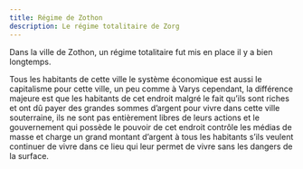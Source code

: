 ```yaml
---
title: Régime de Zothon
description: Le régime totalitaire de Zorg
---
```


Dans la ville de Zothon, un régime totalitaire fut mis en place il y a bien longtemps. 

Tous les habitants de cette ville le système économique est aussi le capitalisme pour cette ville, un peu comme à Varys cependant, la différence majeure est que les habitants de cet endroit malgré le fait qu’ils sont riches et ont dû payer des grandes sommes d’argent pour vivre dans cette ville souterraine, ils ne sont pas entièrement libres de leurs actions et le gouvernement qui possède le pouvoir de cet endroit contrôle les médias de masse et charge un grand montant d’argent à tous les habitants s’ils veulent continuer de vivre dans ce lieu qui leur permet de vivre sans les dangers de la surface.
